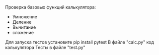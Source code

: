 Проверка базовых функций калькулятора:
- Умножение
- Деление
- Вычитание
- сложение

Для запуска тестов установите pip install pytest
В файле "calc.py" код калькулятора
Тесты в файле "test.py"

